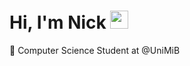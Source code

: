 <h1>Hi, I'm Nick <img src="https://raw.githubusercontent.com/MartinHeinz/MartinHeinz/master/wave.gif" width="29px" alt=""></h1>

📖 Computer Science Student at @UniMiB
<br />
